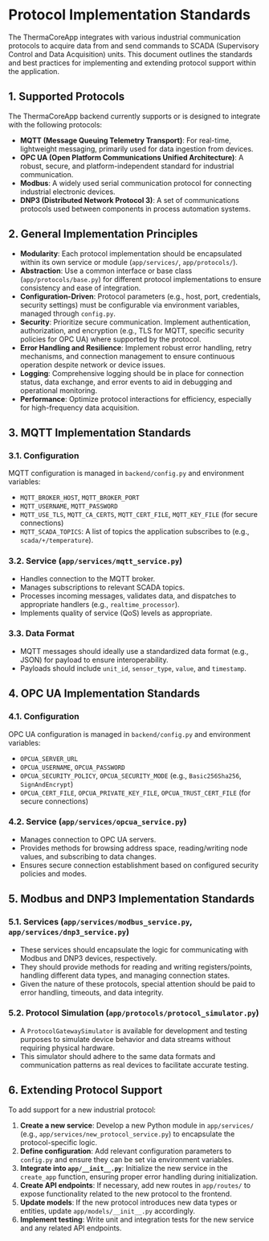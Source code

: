 # Protocol Implementation Standards

The ThermaCoreApp integrates with various industrial communication protocols to acquire data from and send commands to SCADA (Supervisory Control and Data Acquisition) units. This document outlines the standards and best practices for implementing and extending protocol support within the application.

## 1. Supported Protocols

The ThermaCoreApp backend currently supports or is designed to integrate with the following protocols:

*   **MQTT (Message Queuing Telemetry Transport)**: For real-time, lightweight messaging, primarily used for data ingestion from devices.
*   **OPC UA (Open Platform Communications Unified Architecture)**: A robust, secure, and platform-independent standard for industrial communication.
*   **Modbus**: A widely used serial communication protocol for connecting industrial electronic devices.
*   **DNP3 (Distributed Network Protocol 3)**: A set of communications protocols used between components in process automation systems.

## 2. General Implementation Principles

*   **Modularity**: Each protocol implementation should be encapsulated within its own service or module (`app/services/`, `app/protocols/`).
*   **Abstraction**: Use a common interface or base class (`app/protocols/base.py`) for different protocol implementations to ensure consistency and ease of integration.
*   **Configuration-Driven**: Protocol parameters (e.g., host, port, credentials, security settings) must be configurable via environment variables, managed through `config.py`.
*   **Security**: Prioritize secure communication. Implement authentication, authorization, and encryption (e.g., TLS for MQTT, specific security policies for OPC UA) where supported by the protocol.
*   **Error Handling and Resilience**: Implement robust error handling, retry mechanisms, and connection management to ensure continuous operation despite network or device issues.
*   **Logging**: Comprehensive logging should be in place for connection status, data exchange, and error events to aid in debugging and operational monitoring.
*   **Performance**: Optimize protocol interactions for efficiency, especially for high-frequency data acquisition.

## 3. MQTT Implementation Standards

### 3.1. Configuration

MQTT configuration is managed in `backend/config.py` and environment variables:

*   `MQTT_BROKER_HOST`, `MQTT_BROKER_PORT`
*   `MQTT_USERNAME`, `MQTT_PASSWORD`
*   `MQTT_USE_TLS`, `MQTT_CA_CERTS`, `MQTT_CERT_FILE`, `MQTT_KEY_FILE` (for secure connections)
*   `MQTT_SCADA_TOPICS`: A list of topics the application subscribes to (e.g., `scada/+/temperature`).

### 3.2. Service (`app/services/mqtt_service.py`)

*   Handles connection to the MQTT broker.
*   Manages subscriptions to relevant SCADA topics.
*   Processes incoming messages, validates data, and dispatches to appropriate handlers (e.g., `realtime_processor`).
*   Implements quality of service (QoS) levels as appropriate.

### 3.3. Data Format

*   MQTT messages should ideally use a standardized data format (e.g., JSON) for payload to ensure interoperability.
*   Payloads should include `unit_id`, `sensor_type`, `value`, and `timestamp`.

## 4. OPC UA Implementation Standards

### 4.1. Configuration

OPC UA configuration is managed in `backend/config.py` and environment variables:

*   `OPCUA_SERVER_URL`
*   `OPCUA_USERNAME`, `OPCUA_PASSWORD`
*   `OPCUA_SECURITY_POLICY`, `OPCUA_SECURITY_MODE` (e.g., `Basic256Sha256`, `SignAndEncrypt`)
*   `OPCUA_CERT_FILE`, `OPCUA_PRIVATE_KEY_FILE`, `OPCUA_TRUST_CERT_FILE` (for secure connections)

### 4.2. Service (`app/services/opcua_service.py`)

*   Manages connection to OPC UA servers.
*   Provides methods for browsing address space, reading/writing node values, and subscribing to data changes.
*   Ensures secure connection establishment based on configured security policies and modes.

## 5. Modbus and DNP3 Implementation Standards

### 5.1. Services (`app/services/modbus_service.py`, `app/services/dnp3_service.py`)

*   These services should encapsulate the logic for communicating with Modbus and DNP3 devices, respectively.
*   They should provide methods for reading and writing registers/points, handling different data types, and managing connection states.
*   Given the nature of these protocols, special attention should be paid to error handling, timeouts, and data integrity.

### 5.2. Protocol Simulation (`app/protocols/protocol_simulator.py`)

*   A `ProtocolGatewaySimulator` is available for development and testing purposes to simulate device behavior and data streams without requiring physical hardware.
*   This simulator should adhere to the same data formats and communication patterns as real devices to facilitate accurate testing.

## 6. Extending Protocol Support

To add support for a new industrial protocol:

1.  **Create a new service**: Develop a new Python module in `app/services/` (e.g., `app/services/new_protocol_service.py`) to encapsulate the protocol-specific logic.
2.  **Define configuration**: Add relevant configuration parameters to `config.py` and ensure they can be set via environment variables.
3.  **Integrate into `app/__init__.py`**: Initialize the new service in the `create_app` function, ensuring proper error handling during initialization.
4.  **Create API endpoints**: If necessary, add new routes in `app/routes/` to expose functionality related to the new protocol to the frontend.
5.  **Update models**: If the new protocol introduces new data types or entities, update `app/models/__init__.py` accordingly.
6.  **Implement testing**: Write unit and integration tests for the new service and any related API endpoints.
